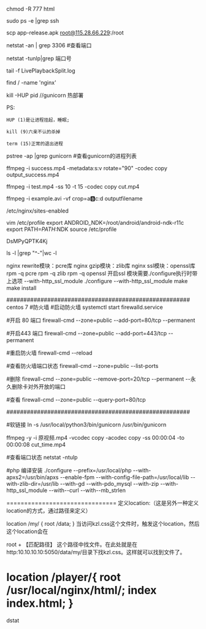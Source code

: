 chmod -R 777 html

sudo ps -e |grep ssh

scp app-release.apk root@115.28.66.229:/root

netstat -an | grep 3306 #查看端口

netstat -tunlp|grep 端口号

tail -f LivePlaybackSplit.log 

find / -name 'nginx'

kill -HUP pid  //gunicorn  热部署

PS:

	HUP (1)是让进程挂起，睡眠;

	kill (9)六亲不认的杀掉

	term (15)正常的退出进程

pstree -ap |grep gunicorn   #查看gunicorn的进程列表


ffmpeg -i success.mp4 -metadata:s:v rotate="90" -codec copy output_success.mp4

ffmpeg -i test.mp4 -ss 10 -t 15 -codec copy cut.mp4

ffmpeg -i example.avi -vf crop=a:b:c:d  outputfilename

/etc/nginx/sites-enabled 


vim /etc/profile
export ANDROID_NDK=/root/android/android-ndk-r11c
export PATH=${PATH}:$NDK
source /etc/profile

DsMPyQPTK4Kj


ls -l |grep "^-"|wc -l

nginx rewrite模块：pcre库
nginx gzip模块：zlib库
nginx ssl模块：openssl库
rpm -q pcre
rpm -q zlib
rpm -q openssl
开启ssl 模块需要./configure执行时带上选项 --with-http_ssl_module
./configure --with-http_ssl_module
make
make install 


######################################################
centos 7
#防火墙
#启动防火墙 
systemctl start firewalld.service

#开启 80  端口
firewall-cmd --zone=public --add-port=80/tcp --permanent  

#开启443 端口
firewall-cmd --zone=public --add-port=443/tcp --permanent 

#重启防火墙
firewall-cmd --reload

#查看防火墙端口状态
firewall-cmd --zone=public --list-ports

#删除
firewall-cmd --zone=public --remove-port=20/tcp --permanent --永久删除卡对外开放的端口

#查看
firewall-cmd --zone=public --query-port=80/tcp

######################################################

#软链接
ln -s /usr/local/python3/bin/gunicorn /usr/bin/gunicorn


ffmpeg  -y -i 原视频.mp4 -vcodec copy -acodec copy -ss 00:00:04 -to 00:00:08 cut_time.mp4 

#查看端口状态
netstat -ntulp

#php 编译安装
./configure --prefix=/usr/local/php --with-apxs2=/usr/bin/apxs --enable-fpm --with-config-file-path=/usr/local/lib --with-zlib-dir=/usr/lib --with-gd --with-pdo_mysql --with-zip --with-http_ssl_module --with--curl --with--mb_strlen


===============================
定义location:（这是另外一种定义location的方式，通过路径来定义）

location /my/ {
    root /data;
}
当访问kzl.css这个文件时，触发这个location，然后这个location会在

root + 【匹配路径】 这个路径中找文件。在此处就是在http:10.10.10.10:5050/data/my/目录下找kzl.css。这样就可以找到文件了。

location /player/{
   root  /usr/local/nginx/html/;
   index index.html;
}
===============================



dstat